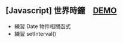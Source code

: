 ## [Javascript] 世界時鐘　[DEMO](https://qiiwiiq.github.io/JS_WorldClock/)
* 練習 Date 物件相關函式
* 練習 setInterval()
